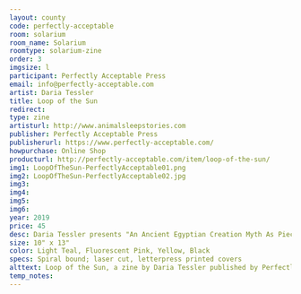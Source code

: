 ```yaml
---
layout: county 
code: perfectly-acceptable
room: solarium
room_name: Solarium
roomtype: solarium-zine
order: 3
imgsize: l
participant: Perfectly Acceptable Press
email: info@perfectly-acceptable.com
artist: Daria Tessler
title: Loop of the Sun
redirect: 
type: zine
artisturl: http://www.animalsleepstories.com
publisher: Perfectly Acceptable Press
publisherurl: https://www.perfectly-acceptable.com/
howpurchase: Online Shop
producturl: http://perfectly-acceptable.com/item/loop-of-the-sun/
img1: LoopOfTheSun-PerfectlyAcceptable01.png
img2: LoopOfTheSun-PerfectlyAcceptable02.jpg
img3: 
img4: 
img5: 
img6: 
year: 2019
price: 45
desc: Daria Tessler presents "An Ancient Egyptian Creation Myth As Pieced Together from Surviving Texts from Egypt Over the Course of Several Thousand Years." Synthesizing psychedelic illustration and collage, Tessler takes us from egg to pantheon, Atum to Shu, reconstructing the construction of everything. Oversized and very inky!
size: 10" x 13"
color: Light Teal, Fluorescent Pink, Yellow, Black
specs: Spiral bound; laser cut, letterpress printed covers
alttext: Loop of the Sun, a zine by Daria Tessler published by Perfectly Acceptable Press.
temp_notes: 
---
```

